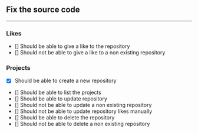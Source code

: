 ## Fix the source code

---


### Likes

- [] Should be able to give a like to the repository
- [] Should not be able to give a like to a non existing repository


### Projects
- [X] Should be able to create a new repository
- [] Should be able to list the projects
- [] Should be able to update repository
- [] Should not be able to update a non existing repository
- [] Should not be able to update repository likes manually
- [] Should be able to delete the repository
- [] Should not be able to delete a non existing repository